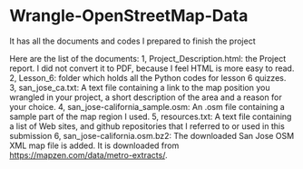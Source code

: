 # Wrangle-OpenStreetMap-Data
It has all the documents and codes I prepared to finish the project

Here are the list of the documents:
1, Project_Description.html:  the Project report. I did not convert it to PDF, because I feel HTML is more easy to read.
2, Lesson_6: folder which holds all the Python codes for lesson 6 quizzes.
3, san_jose_ca.txt: A text file containing a link to the map position you wrangled in your project, a short description of the area and a reason for your choice.
4, san_jose-california_sample.osm: An .osm file containing a sample part of the map region I used.
5, resources.txt: A text file containing a list of Web sites, and github repositories that I referred to or used in this submission
6, san_jose-california.osm.bz2: The downloaded San Jose OSM XML map file is added. It is downloaded from https://mapzen.com/data/metro-extracts/.
